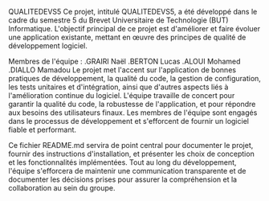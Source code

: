 QUALITEDEVS5
Ce projet, intitulé QUALITEDEVS5, a été développé dans le cadre du semestre 5 du Brevet Universitaire de Technologie (BUT) Informatique. L'objectif principal de ce projet est d'améliorer et faire évoluer une application existante, mettant en œuvre des principes de qualité de développement logiciel.

Membres de l'équipe :
.GRAIRI Naël 
.BERTON Lucas
.ALOUI Mohamed
.DIALLO Mamadou
Le projet met l'accent sur l'application de bonnes pratiques de développement, la qualité du code, la gestion de configuration, les tests unitaires et d'intégration, ainsi que d'autres aspects liés à l'amélioration continue du logiciel. L'équipe travaille de concert pour garantir la qualité du code, la robustesse de l'application, et pour répondre aux besoins des utilisateurs finaux. Les membres de l'équipe sont engagés dans le processus de développement et s'efforcent de fournir un logiciel fiable et performant.

Ce fichier README.md servira de point central pour documenter le projet, fournir des instructions d'installation, et présenter les choix de conception et les fonctionnalités implémentées. Tout au long du développement, l'équipe s'efforcera de maintenir une communication transparente et de documenter les décisions prises pour assurer la compréhension et la collaboration au sein du groupe.
 
